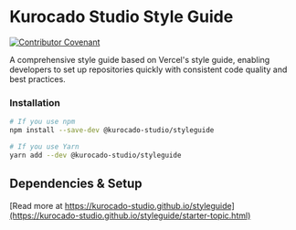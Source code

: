 # Kurocado Studio Style Guide

[![Contributor Covenant](https://img.shields.io/badge/Contributor%20Covenant-2.1-4baaaa.svg)](https://kurocado-studio.github.io/styleguide/contributing.html)

A comprehensive style guide based on Vercel's style guide, enabling developers to set up
repositories quickly with consistent code quality and best practices.

### Installation

```bash
# If you use npm
npm install --save-dev @kurocado-studio/styleguide

# If you use Yarn
yarn add --dev @kurocado-studio/styleguide
```

## Dependencies & Setup

[Read more at https://kurocado-studio.github.io/styleguide](https://kurocado-studio.github.io/styleguide/starter-topic.html)
